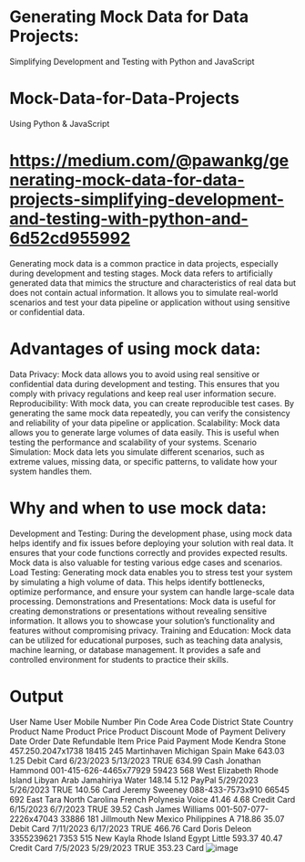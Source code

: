 # Generating Mock Data for Data Projects: 
Simplifying Development and Testing with Python and JavaScript

# Mock-Data-for-Data-Projects
Using Python &amp; JavaScript

# https://medium.com/@pawankg/generating-mock-data-for-data-projects-simplifying-development-and-testing-with-python-and-6d52cd955992
Generating mock data is a common practice in data projects, especially during development and testing stages. Mock data refers to artificially generated data that mimics the structure and characteristics of real data but does not contain actual information. It allows you to simulate real-world scenarios and test your data pipeline or application without using sensitive or confidential data.

# Advantages of using mock data:
Data Privacy: Mock data allows you to avoid using real sensitive or confidential data during development and testing. This ensures that you comply with privacy regulations and keep real user information secure.
Reproducibility: With mock data, you can create reproducible test cases. By generating the same mock data repeatedly, you can verify the consistency and reliability of your data pipeline or application.
Scalability: Mock data allows you to generate large volumes of data easily. This is useful when testing the performance and scalability of your systems.
Scenario Simulation: Mock data lets you simulate different scenarios, such as extreme values, missing data, or specific patterns, to validate how your system handles them.


# Why and when to use mock data:
Development and Testing: During the development phase, using mock data helps identify and fix issues before deploying your solution with real data. It ensures that your code functions correctly and provides expected results. Mock data is also valuable for testing various edge cases and scenarios.
Load Testing: Generating mock data enables you to stress test your system by simulating a high volume of data. This helps identify bottlenecks, optimize performance, and ensure your system can handle large-scale data processing.
Demonstrations and Presentations: Mock data is useful for creating demonstrations or presentations without revealing sensitive information. It allows you to showcase your solution’s functionality and features without compromising privacy.
Training and Education: Mock data can be utilized for educational purposes, such as teaching data analysis, machine learning, or database management. It provides a safe and controlled environment for students to practice their skills.

# Output
User Name	User Mobile Number	Pin Code	Area Code	District	State	Country	Product Name	Product Price	Product Discount	Mode of Payment	Delivery Date	Order Date	Refundable Item	Price Paid	Payment Mode
Kendra Stone	457.250.2047x1738	18415	245	Martinhaven	Michigan	Spain	Make	643.03	1.25	Debit Card	6/23/2023	5/13/2023	TRUE	634.99	Cash
Jonathan Hammond	001-415-626-4465x77929	59423	568	West Elizabeth	Rhode Island	Libyan Arab Jamahiriya	Water	148.14	5.12	PayPal	5/29/2023	5/26/2023	TRUE	140.56	Card
Jeremy Sweeney	088-433-7573x910	66545	692	East Tara	North Carolina	French Polynesia	Voice	41.46	4.68	Credit Card	6/15/2023	6/7/2023	TRUE	39.52	Cash
James Williams	001-507-077-2226x47043	33886	181	Jillmouth	New Mexico	Philippines	A	718.86	35.07	Debit Card	7/11/2023	6/17/2023	TRUE	466.76	Card
Doris Deleon	3355239621	7353	515	New Kayla	Rhode Island	Egypt	Little	593.37	40.47	Credit Card	7/5/2023	5/29/2023	TRUE	353.23	Card
![image](https://github.com/pganjhu/Mock-Data-for-Data-Projects/assets/26339809/14e5ed44-9581-4673-a933-af85b1f7d224)

